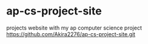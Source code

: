 # ap-cs-project-site
projects
website with my ap computer science project
https://github.com/Akira2276/ap-cs-project-site.git
